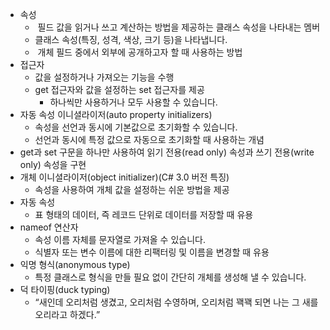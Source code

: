 - 속성
	-  필드 값을 읽거나 쓰고 계산하는 방법을 제공하는 클래스 속성을 나타내는 멤버
	- 클래스 속성(특징, 성격, 색상, 크기 등)을 나타냅니다.
	-  개체 필드 중에서 외부에 공개하고자 할 때 사용하는 방법
- 접근자
	- 값을 설정하거나 가져오는 기능을 수행
	- get 접근자와 값을 설정하는 set 접근자를 제공
		- 하나씩만 사용하거나 모두 사용할 수 있습니다.
- 자동 속성 이니셜라이저(auto property initializers)
	- 속성을 선언과 동시에 기본값으로 초기화할 수 있습니다.
	- 선언과 동시에 특정 값으로 자동으로 초기화할 때 사용하는 개념
- get과 set 구문을 하나만 사용하여 읽기 전용(read only) 속성과 쓰기 전용(write only) 속성을 구현
- 개체 이니셜라이저(object initializer)(C# 3.0 버전 특징)
	- 속성을 사용하여 개체 값을 설정하는 쉬운 방법을 제공
- 자동 속성
	- 표 형태의 데이터, 즉 레코드 단위로 데이터를 저장할 때 유용
- nameof 연산자
	- 속성 이름 자체를 문자열로 가져올 수 있습니다.
	- 식별자 또는 변수 이름에 대한 리팩터링 및 이름을 변경할 때 유용
- 익명 형식(anonymous type)
	- 특정 클래스로 형식을 만들 필요 없이 간단히 개체를 생성해 낼 수 있습니다.
- 덕 타이핑(duck typing)
	- “새인데 오리처럼 생겼고, 오리처럼 수영하며, 오리처럼 꽥꽥 되면 나는 그 새를 오리라고 하겠다.”